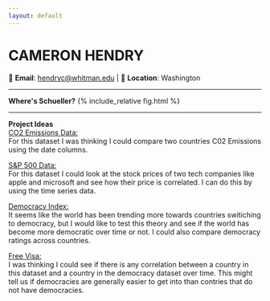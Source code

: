 ```yaml
---
layout: default
---
```


# **CAMERON HENDRY**  
📧 **Email**: hendryc@whitman.edu |  📍 **Location**: Washington

---
**Where's Schueller?**
{% include_relative fig.html %}

---
**Project Ideas**  
[CO2 Emissions Data:](https://www.kaggle.com/datasets/ravindrasinghrana/carbon-co2-emissions)  
For this dataset I was thinking I could compare two countries C02 Emissions using the date columns. 

[S&P 500 Data:](https://www.kaggle.com/datasets/gauravmehta13/sp-500-stock-prices)  
For this dataset I could look at the stock prices of two tech companies like apple and microsoft and see how their price is correlated. I can do this by using the time series data. 

[Democracy Index:](https://www.kaggle.com/datasets/shreyasur965/democracy-index)  
It seems like the world has been trending more towards countries switiching to democracy, but I would like to test this theory and see if the world has become more democratic over time or not. I could also compare democracy ratings across countries. 

[Free Visa:](https://www.kaggle.com/datasets/bhadramohit/visa-free-countries-dataset2024)  
I was thinking I could see if there is any correlation between a country in this dataset and a country in the democracy dataset over time. This might tell us if democracies are generally easier to get into than contries that do not have democracies. 
